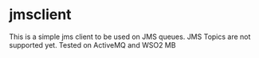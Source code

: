 jmsclient
=========

This is a simple jms client to be used on JMS queues. JMS Topics are not supported yet.
Tested on ActiveMQ and WSO2 MB
